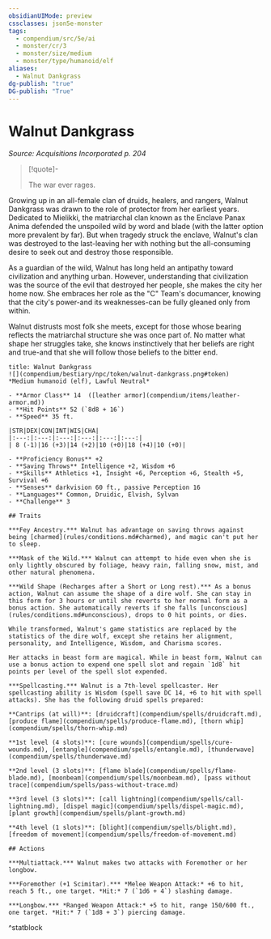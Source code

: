 ```yaml
---
obsidianUIMode: preview
cssclasses: json5e-monster
tags:
  - compendium/src/5e/ai
  - monster/cr/3
  - monster/size/medium
  - monster/type/humanoid/elf
aliases:
  - Walnut Dankgrass
dg-publish: "true"
DG-publish: "True"
---
```

# Walnut Dankgrass
*Source: Acquisitions Incorporated p. 204*  

> [!quote]-  
> 
> The war ever rages.

Growing up in an all-female clan of druids, healers, and rangers, Walnut Dankgrass was drawn to the role of protector from her earliest years. Dedicated to Mielikki, the matriarchal clan known as the Enclave Panax Anima defended the unspoiled wild by word and blade (with the latter option more prevalent by far). But when tragedy struck the enclave, Walnut's clan was destroyed to the last-leaving her with nothing but the all-consuming desire to seek out and destroy those responsible.

As a guardian of the wild, Walnut has long held an antipathy toward civilization and anything urban. However, understanding that civilization was the source of the evil that destroyed her people, she makes the city her home now. She embraces her role as the "C" Team's documancer, knowing that the city's power-and its weaknesses-can be fully gleaned only from within.

Walnut distrusts most folk she meets, except for those whose bearing reflects the matriarchal structure she was once part of. No matter what shape her struggles take, she knows instinctively that her beliefs are right and true-and that she will follow those beliefs to the bitter end.

```ad-statblock
title: Walnut Dankgrass
![](compendium/bestiary/npc/token/walnut-dankgrass.png#token)
*Medium humanoid (elf), Lawful Neutral*

- **Armor Class** 14  ([leather armor](compendium/items/leather-armor.md))
- **Hit Points** 52 (`8d8 + 16`)
- **Speed** 35 ft.

|STR|DEX|CON|INT|WIS|CHA|
|:---:|:---:|:---:|:---:|:---:|:---:|
| 8 (-1)|16 (+3)|14 (+2)|10 (+0)|18 (+4)|10 (+0)|

- **Proficiency Bonus** +2
- **Saving Throws** Intelligence +2, Wisdom +6
- **Skills** Athletics +1, Insight +6, Perception +6, Stealth +5, Survival +6
- **Senses** darkvision 60 ft., passive Perception 16
- **Languages** Common, Druidic, Elvish, Sylvan
- **Challenge** 3

## Traits

***Fey Ancestry.*** Walnut has advantage on saving throws against being [charmed](rules/conditions.md#charmed), and magic can't put her to sleep.

***Mask of the Wild.*** Walnut can attempt to hide even when she is only lightly obscured by foliage, heavy rain, falling snow, mist, and other natural phenomena.

***Wild Shape (Recharges after a Short or Long rest).*** As a bonus action, Walnut can assume the shape of a dire wolf. She can stay in this form for 3 hours or until she reverts to her normal form as a bonus action. She automatically reverts if she falls [unconscious](rules/conditions.md#unconscious), drops to 0 hit points, or dies.

While transformed, Walnut's game statistics are replaced by the statistics of the dire wolf, except she retains her alignment, personality, and Intelligence, Wisdom, and Charisma scores.

Her attacks in beast form are magical. While in beast form, Walnut can use a bonus action to expend one spell slot and regain `1d8` hit points per level of the spell slot expended.

***Spellcasting.*** Walnut is a 7th-level spellcaster. Her spellcasting ability is Wisdom (spell save DC 14, +6 to hit with spell attacks). She has the following druid spells prepared:

**Cantrips (at will)**: [druidcraft](compendium/spells/druidcraft.md), [produce flame](compendium/spells/produce-flame.md), [thorn whip](compendium/spells/thorn-whip.md)

**1st level (4 slots)**: [cure wounds](compendium/spells/cure-wounds.md), [entangle](compendium/spells/entangle.md), [thunderwave](compendium/spells/thunderwave.md)

**2nd level (3 slots)**: [flame blade](compendium/spells/flame-blade.md), [moonbeam](compendium/spells/moonbeam.md), [pass without trace](compendium/spells/pass-without-trace.md)

**3rd level (3 slots)**: [call lightning](compendium/spells/call-lightning.md), [dispel magic](compendium/spells/dispel-magic.md), [plant growth](compendium/spells/plant-growth.md)

**4th level (1 slots)**: [blight](compendium/spells/blight.md), [freedom of movement](compendium/spells/freedom-of-movement.md)

## Actions

***Multiattack.*** Walnut makes two attacks with Foremother or her longbow.

***Foremother (+1 Scimitar).*** *Melee Weapon Attack:* +6 to hit, reach 5 ft., one target. *Hit:* 7 (`1d6 + 4`) slashing damage.

***Longbow.*** *Ranged Weapon Attack:* +5 to hit, range 150/600 ft., one target. *Hit:* 7 (`1d8 + 3`) piercing damage.
```
^statblock
